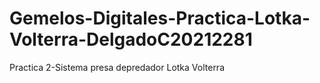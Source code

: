 # Gemelos-Digitales-Practica-Lotka-Volterra-DelgadoC20212281
Practica 2-Sistema presa depredador Lotka Volterra

